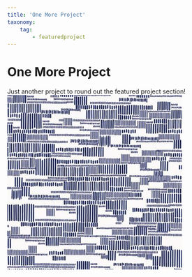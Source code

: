 ```yaml
---
title: 'One More Project'
taxonomy:
    tag:
        - featuredproject
---
```


# One More Project

Just another project to round out the featured project section!![](fa82077603c7908a278b981c0c83bca7.jpg)